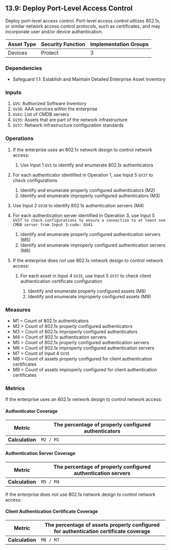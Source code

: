 ## 13.9: Deploy Port-Level Access Control

Deploy port-level access control. Port-level access control utilizes
802.1x, or similar network access control protocols, such as
certificates, and may incorporate user and/or device authentication.

| Asset Type   | Security Function   | Implementation Groups |
| ------------ | ------------------- | --------------------- |
| Devices      | Protect             | 3                     |

### Dependencies

-   Safeguard 1.1: Establish and Maintain Detailed Enterprise Asset
    Inventory

### Inputs

1.  `GV5`: Authorized Software Inventory
2.  `GV38`: AAA services within the enterprise
3.  `GV41`: List of CMDB servers
4.  `GV35`: Assets that are part of the network infrastructure
5.  `GV37`: Network infrastructure configuration standards

### Operations

1.  If the enterprise uses an 802.1x network design to control network
access:

    1. Use Input 1 `GV5` to identify and enumerate 802.1x authenticators

2.  For each authenticator identified in Operation 1, use Input 5 `GV37` to check configurations

    1.  Identify and enumerate properly configured authenticators (M2)
    2.  Identify and enumerate improperly configured authenticators (M3)

3.  Use Input 2 `GV38` to identify 802.1x authentication servers (M4)

4.  For each authentication server identified in Operation 3, use Input 5 `` GV37`to check configurations to ensure a connection to at least one CMDB server from Input 3:code:`GV41 ``

    1.  Identify and enumerate properly configured authentication servers (M5)
    2.  Identify and enumerate improperly configured authentication servers (M6)

5.  If the enterprise does not use 802.1x network design to control network
access:

    1. For each asset in Input 4 `GV35`, use Input 5 `GV37` to check client authentication certificate configuration

        1.  Identify and enumerate properly configured assets (M8)
        2.  Identify and enumerate improperly configured assets (M9)

### Measures

-   M1 = Count of 802.1x authenticators
-   M2 = Count of 802.1x properly configured authenticators
-   M3 = Count of 802.1x improperly configured authenticators
-   M4 = Count of 802.1x authentication servers
-   M5 = Count of 802.1x properly configured authentication servers
-   M6 = Count of 802.1x improperly configured authentication servers
-   M7 = Count of Input 4 `GV35`
-   M8 = Count of assets properly configured for client authentication
    certificates
-   M9 = Count of assets improperly configured for client authentication
    certificates

### Metrics

If the enterprise uses an 802.1x network design to control network
access:

#### Authenticator Coverage 

| **Metric**      | The percentage of properly configured authenticators |
|-----------------|----------------------------------------------------|
| **Calculation** | `M2 / M1`                                          |

#### Authentication Server Coverage

| **Metric**      | The percentage of properly configured authentication servers |
|-----------------|----------------------------------------------------------|
| **Calculation** | `M5 / M4`                                                |


If the enterprise does not use 802.1x network design to control network
access:

#### Client Authentication Certificate Coverage

| **Metric**      | The percentage of assets properly configured for authentication certificate coverage |
|-----------------|-----------------------------------------------------------------------------------------|
| **Calculation** | `M8 / M7`                                                                               |

